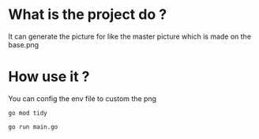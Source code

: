 # What is the project do ?

It can generate the picture for like the master picture which is made on the base.png

# How use it ?

You can config the env file to custom the png
```
go mod tidy
```

```
go run main.go
```
